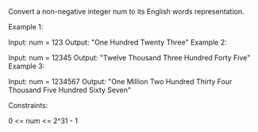 Convert a non-negative integer num to its English words representation.

Example 1:

  Input: num = 123
  Output: "One Hundred Twenty Three"
Example 2:

  Input: num = 12345
  Output: "Twelve Thousand Three Hundred Forty Five"
Example 3:

  Input: num = 1234567
  Output: "One Million Two Hundred Thirty Four Thousand Five Hundred Sixty Seven"
 

Constraints:

  0 <= num <= 2^31 - 1